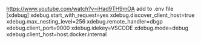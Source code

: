 https://www.youtube.com/watch?v=iHad9TH9mOA
add to .env file
[xdebug]
xdebug.start_with_request=yes
xdebug.discover_client_host=true
xdebug.max_nesting_level=256
xdebug.remote_handler=dbgp
xdebug.client_port=9000
xdebug.idekey=VSCODE
xdebug.mode=debug
xdebug.client_host=host.docker.internal